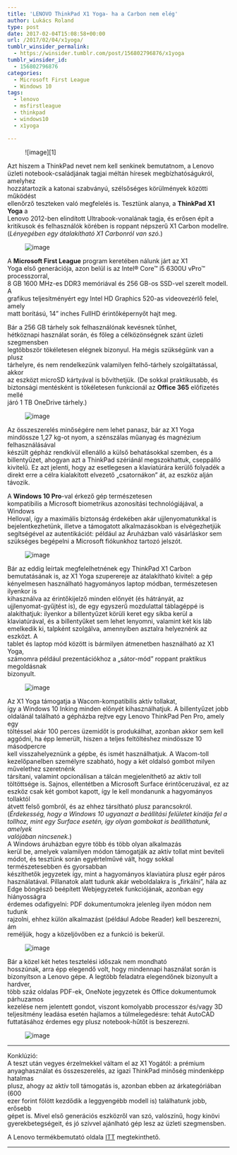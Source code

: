 ```yaml
---
title: 'LENOVO ThinkPad X1 Yoga- ha a Carbon nem elég'
author: Lukács Roland
type: post
date: 2017-02-04T15:08:58+00:00
url: /2017/02/04/x1yoga/
tumblr_winsider_permalink:
  - https://winsider.tumblr.com/post/156802796876/x1yoga
tumblr_winsider_id:
  - 156802796876
categories:
  - Microsoft First League
  - Windows 10
tags:
  - lenovo
  - msfirstleague
  - thinkpad
  - windows10
  - x1yoga

---
```

<figure class="tmblr-full">![image][1]</figure> 

Azt hiszem a ThinkPad nevet nem kell senkinek bemutatnom, a Lenovo  
üzleti notebook-családjának tagjai méltán híresek megbízhatóságukról, amelyhez  
hozzátartozik a katonai szabványú, szélsőséges körülmények közötti működést  
ellenőrző teszteken való megfelelés is. Tesztünk alanya, a **ThinkPad X1 Yoga** a  
Lenovo 2012-ben elindított Ultrabook-vonalának tagja, és erősen épít a  
kritikusok és felhasználók körében is roppant népszerű X1 Carbon modellre.  
(_Lényegében egy átalakítható X1 Carbonról van szó._)<!--more-->

<!-- more --><figure class="tmblr-full">

![image][2] </figure> 

A **Microsoft First League** program keretében nálunk járt az X1  
Yoga első generációja, azon belül is az Intel® Core™ i5 6300U vPro™ processzorral,  
8 GB 1600 MHz-es DDR3 memóriával és 256 GB-os SSD-vel szerelt modell. A  
grafikus teljesítményért egy Intel HD Graphics 520-as videovezérlő felel, amely  
matt borítású, 14” inches FullHD érintőképernyőt hajt meg.

Bár a 256 GB tárhely sok felhasználónak kevésnek tűnhet,  
hétköznapi használat során, és főleg a célközönségnek szánt üzleti szegmensben  
legtöbbször tökéletesen elégnek bizonyul. Ha mégis szükségünk van a plusz  
tárhelyre, és nem rendelkezünk valamilyen felhő-tárhely szolgáltatással, akkor  
az eszközt microSD kártyával is bővíthetjük. (De sokkal praktikusabb, és  
biztonsági mentésként is tökéletesen funkcionál az **Office 365** előfizetés mellé  
járó 1 TB OneDrive tárhely.)<figure class="tmblr-full">

![image][3] </figure> 

Az összeszerelés minőségére nem lehet panasz, bár az X1 Yoga  
mindössze 1,27 kg-ot nyom, a szénszálas műanyag és magnézium felhasználásával  
készült gépház rendkívül ellenálló a külső behatásokkal szemben, és a  
billentyűzet, ahogyan azt a ThinkPad szériánál megszokhattuk, cseppálló  
kivitelű. Ez azt jelenti, hogy az esetlegesen a klaviatúrára kerülő folyadék a  
direkt erre a célra kialakított elvezető „csatornákon” át, az eszköz alján  
távozik.

A **Windows 10 Pro**-val érkező gép természetesen  
kompatibilis a Microsoft biometrikus azonosítási technológiájával, a Windows  
Helloval, így a maximális biztonság érdekében akár ujjlenyomatunkkal is  
bejelentkezhetünk, illetve a támogatott alkalmazásokban is elvégezhetjük  
segítségével az autentikációt: például az Áruházban való vásárláskor sem  
szükséges begépelni a Microsoft fiókunkhoz tartozó jelszót.<figure class="tmblr-full">

![image][4] </figure> 

Bár az eddig leírtak megfelelhetnének egy ThinkPad X1 Carbon  
bemutatásának is, az X1 Yoga szuperereje az átalakítható kivitel: a gép  
kényelmesen használható hagyományos laptop módban, természetesen ilyenkor is  
kihasználva az érintőkijelző minden előnyét (és hátrányát, az  
ujjlenyomat-gyűjtést is), de egy egyszerű mozdulattal táblagéppé is  
alakíthatjuk: ilyenkor a billentyűzet körüli keret egy síkba kerül a  
klaviatúrával, és a billentyűket sem lehet lenyomni, valamint két kis láb  
emelkedik ki, talpként szolgálva, amennyiben asztalra helyeznénk az eszközt. A  
tablet és laptop mód között is bármilyen átmenetben használható az X1 Yoga,  
számomra például prezentációkhoz a „sátor-mód” roppant praktikus megoldásnak  
bizonyult.<figure class="tmblr-full">

![image][5] </figure> 

Az X1 Yoga támogatja a Wacom-kompatibilis aktív tollakat,  
így a Windows 10 Inking minden előnyét kihasználhatjuk. A billentyűzet jobb  
oldalánál található a gépházba rejtve egy Lenovo ThinkPad Pen Pro, amely egy  
töltéssel akár 100 perces üzemidőt is produkálhat, azonban akkor sem kell  
aggódni, ha épp lemerült, hiszen a teljes feltöltéshez mindössze 10 másodpercre  
kell visszahelyeznünk a gépbe, és ismét használhatjuk. A Wacom-toll  
kezelőpanelben személyre szabható, hogy a két oldalsó gombot milyen művelethez szeretnénk  
társítani, valamint opcionálisan a tálcán megjeleníthető az aktív toll  
töltöttsége is. Sajnos, ellentétben a Microsoft Surface érintőceruzával, ez az  
eszköz csak két gombot kapott, így le kell mondanunk a hagyományos tollaktól  
átvett felső gombról, és az ehhez társítható plusz parancsokról.  
(_Érdekesség, hogy a Windows 10 ugyanazt a beállítási felületet kínálja fel a  
tollhoz, mint egy Surface esetén, így olyan gombokat is beállíthatunk, amelyek  
valójában nincsenek._)  
A Windows áruházban egyre több és több olyan alkalmazás  
kerül be, amelyek valamilyen módon támogatják az aktív tollat mint beviteli  
módot, és tesztünk során egyértelművé vált, hogy sokkal természetesebben és gyorsabban  
készíthetők jegyzetek így, mint a hagyományos klaviatúra plusz egér páros  
használatával. Pillanatok alatt tudunk akár weboldalakra is „firkálni”, hála az  
Edge böngésző beépített Webjegyzetek funkciójának, azonban egy hiányosságra  
érdemes odafigyelni: PDF dokumentumokra jelenleg ilyen módon nem tudunk  
rajzolni, ehhez külön alkalmazást (például Adobe Reader) kell beszerezni, ám  
reméljük, hogy a közeljövőben ez a funkció is bekerül.<figure class="tmblr-full">

![image][6] </figure> 

Bár a közel két hetes tesztelési időszak nem mondható  
hosszúnak, arra épp elegendő volt, hogy mindennapi használat során is  
bizonyítson a Lenovo gépe. A legtöbb feladatra elegendőnek bizonyult a hardver,  
több száz oldalas PDF-ek, OneNote jegyzetek és Office dokumentumok párhuzamos  
kezelése nem jelentett gondot, viszont komolyabb processzor és/vagy 3D  
teljesítmény leadása esetén hajlamos a túlmelegedésre: tehát AutoCAD  
futtatásához érdemes egy plusz notebook-hűtőt is beszerezni.<figure class="tmblr-full">

![image][7] </figure> 

* * *

Konklúzió:  
A teszt után vegyes érzelmekkel váltam el az X1 Yogától: a prémium  
anyaghasználat és összeszerelés, az igazi ThinkPad minőség mindenképp hatalmas  
plusz, ahogy az aktív toll támogatás is, azonban ebben az árkategóriában (600  
ezer forint fölött kezdődik a leggyengébb modell is) találhatunk jobb, erősebb  
gépet is. Mivel első generációs eszközről van szó, valószínű, hogy kinövi  
gyerekbetegségeit, és jó szívvel ajánlható gép lesz az üzleti szegmensben.

A Lenovo termékbemutató oldala [ITT][8] megtekinthető.

* * *

 [1]: https://68.media.tumblr.com/44522758bc386f704d89264affb75062/tumblr_inline_okuxv449vU1uz2004_540.jpg
 [2]: https://68.media.tumblr.com/a35731729f49acf9a52bb346d9445d4a/tumblr_inline_okuxvjAulc1uz2004_540.jpg
 [3]: https://68.media.tumblr.com/afdf5ba613e6ded9a57e19e686183f82/tumblr_inline_okuxvpeEGR1uz2004_540.jpg
 [4]: https://68.media.tumblr.com/6aea99bce3a29e3fb8297ca9dda82687/tumblr_inline_okuxw0ubXP1uz2004_540.jpg
 [5]: https://68.media.tumblr.com/4ca59564df9b77789ded0cb6dfa2e880/tumblr_inline_okuxw1CK9T1uz2004_540.jpg
 [6]: https://68.media.tumblr.com/39b61a3215f11f43a2777dc59e9147f2/tumblr_inline_okuxw6dihz1uz2004_540.jpg
 [7]: https://68.media.tumblr.com/0b00adbfbbd25d785490ab6c4c8ad095/tumblr_inline_okuy1lYUYE1uz2004_540.jpg
 [8]: http://www3.lenovo.com/hu/hu/laptops/thinkpad/x-series/X1-Yoga-1st-Generation/p/22TP2TXX11Y